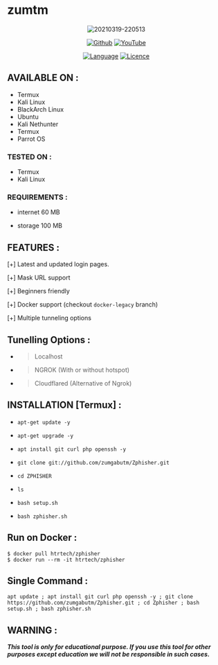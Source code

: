 # zumtm


<p align="center">
<img src="[https://i.ibb.co/tD4cgJv/20210319-220513.png](https://ih1.redbubble.net/image.4730827381.9700/bg,f8f8f8-flat,750x,075,f-pad,750x1000,f8f8f8.jpg)" alt="20210319-220513" border="0">

</p>

<p align="center">
<a href="https://github.com/zumgabutm"><img title="Github" src="https://img.shields.io/badge/zumgabutm-brightgreen?style=for-the-badge&logo=github"></a>
<a href="https://youtu.be/t0VviW-suRA"><img title="YouTube" src="https://img.shields.io/badge/YouTube-WHITE HAT-red?style=for-the-badge&logo=Youtube"></a>

</p>

<p align="center">
<a href="https://github.com/zumgabutm"><img title="Language" src="https://img.shields.io/badge/Made%20with-HTML-1f425f.svg?v=103"></a>
<a href="https://github.com/zumgabutm"><img title="Licence" src="https://img.shields.io/badge/License-GNU-blue.svg"></a>

</p>

## AVAILABLE ON :

* Termux
* Kali Linux
* BlackArch Linux
* Ubuntu
* Kali Nethunter
* Termux
* Parrot OS

### TESTED ON :

* Termux
* Kali Linux

### REQUIREMENTS :

* internet 60 MB

* storage 100 MB

## FEATURES :

[+] Latest and updated login pages.

[+] Mask URL support 

[+] Beginners friendly

[+] Docker support (checkout `docker-legacy` branch)

[+] Multiple tunneling options
  


## Tunelling Options :





* > Localhost
* > NGROK (With or without hotspot)
* > Cloudflared (Alternative of Ngrok)
## INSTALLATION [Termux] :

* `apt-get update -y`

* `apt-get upgrade -y`

* `apt install git curl php openssh -y`

* `git clone git://github.com/zumgabutm/Zphisher.git`

* `cd ZPHISHER`

* `ls`

* `bash setup.sh`

* `bash zphisher.sh`


## Run on Docker :

```
$ docker pull htrtech/zphisher
$ docker run --rm -it htrtech/zphisher
```
## Single Command :
```
apt update ; apt install git curl php openssh -y ; git clone https://github.com/zumgabutm/Zphisher.git ; cd Zphisher ; bash setup.sh ; bash zphisher.sh
```

## WARNING : 

***This tool is only for educational purpose. If you use this tool for other purposes except education we will not be responsible in such cases.***









